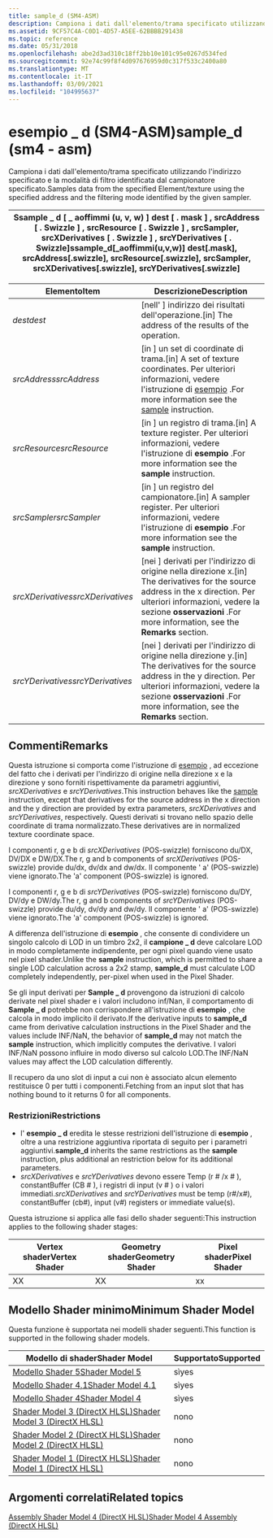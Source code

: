 ```yaml
---
title: sample_d (SM4-ASM)
description: Campiona i dati dall'elemento/trama specificato utilizzando l'indirizzo specificato e la modalità di filtro identificata dal campionatore specificato. | sample_d (SM4-ASM)
ms.assetid: 9CF57C4A-C0D1-4D57-A5EE-62BBBB291438
ms.topic: reference
ms.date: 05/31/2018
ms.openlocfilehash: abe2d3ad310c18ff2bb10e101c95e0267d534fed
ms.sourcegitcommit: 92e74c99f8f4d097676959d0c317f533c2400a80
ms.translationtype: MT
ms.contentlocale: it-IT
ms.lasthandoff: 03/09/2021
ms.locfileid: "104995637"
---
```

# <a name="sample_d-sm4---asm"></a><span data-ttu-id="f8928-104">esempio \_ d (SM4-ASM)</span><span class="sxs-lookup"><span data-stu-id="f8928-104">sample\_d (sm4 - asm)</span></span>

<span data-ttu-id="f8928-105">Campiona i dati dall'elemento/trama specificato utilizzando l'indirizzo specificato e la modalità di filtro identificata dal campionatore specificato.</span><span class="sxs-lookup"><span data-stu-id="f8928-105">Samples data from the specified Element/texture using the specified address and the filtering mode identified by the given sampler.</span></span>



| <span data-ttu-id="f8928-106">Ssample \_ d \[ \_ aoffimmi (u, v, w) \] dest \[ . mask \] , srcAddress \[ . Swizzle \] , srcResource \[ . Swizzle \] , srcSampler, srcXDerivatives \[ . Swizzle \] , srcYDerivatives \[ . Swizzle\]</span><span class="sxs-lookup"><span data-stu-id="f8928-106">ssample\_d\[\_aoffimmi(u,v,w)\] dest\[.mask\], srcAddress\[.swizzle\], srcResource\[.swizzle\], srcSampler, srcXDerivatives\[.swizzle\], srcYDerivatives\[.swizzle\]</span></span> |
|----------------------------------------------------------------------------------------------------------------------------------------------------------------------|



 



| <span data-ttu-id="f8928-107">Elemento</span><span class="sxs-lookup"><span data-stu-id="f8928-107">Item</span></span>                                                                                                                               | <span data-ttu-id="f8928-108">Descrizione</span><span class="sxs-lookup"><span data-stu-id="f8928-108">Description</span></span>                                                                                                                     |
|------------------------------------------------------------------------------------------------------------------------------------|---------------------------------------------------------------------------------------------------------------------------------|
| <span data-ttu-id="f8928-109"><span id="dest"></span><span id="DEST"></span>*dest*</span><span class="sxs-lookup"><span data-stu-id="f8928-109"><span id="dest"></span><span id="DEST"></span>*dest*</span></span><br/>                                                                    | <span data-ttu-id="f8928-110">\[nell' \] indirizzo dei risultati dell'operazione.</span><span class="sxs-lookup"><span data-stu-id="f8928-110">\[in\] The address of the results of the operation.</span></span><br/>                                                                  |
| <span data-ttu-id="f8928-111"><span id="srcAddress"></span><span id="srcaddress"></span><span id="SRCADDRESS"></span>*srcAddress*</span><span class="sxs-lookup"><span data-stu-id="f8928-111"><span id="srcAddress"></span><span id="srcaddress"></span><span id="SRCADDRESS"></span>*srcAddress*</span></span><br/>                     | <span data-ttu-id="f8928-112">\[in \] un set di coordinate di trama.</span><span class="sxs-lookup"><span data-stu-id="f8928-112">\[in\] A set of texture coordinates.</span></span> <span data-ttu-id="f8928-113">Per ulteriori informazioni, vedere l'istruzione di [esempio](sample--sm4---asm-.md) .</span><span class="sxs-lookup"><span data-stu-id="f8928-113">For more information see the [sample](sample--sm4---asm-.md) instruction.</span></span><br/>      |
| <span data-ttu-id="f8928-114"><span id="srcResource"></span><span id="srcresource"></span><span id="SRCRESOURCE"></span>*srcResource*</span><span class="sxs-lookup"><span data-stu-id="f8928-114"><span id="srcResource"></span><span id="srcresource"></span><span id="SRCRESOURCE"></span>*srcResource*</span></span><br/>                 | <span data-ttu-id="f8928-115">\[in \] un registro di trama.</span><span class="sxs-lookup"><span data-stu-id="f8928-115">\[in\] A texture register.</span></span> <span data-ttu-id="f8928-116">Per ulteriori informazioni, vedere l'istruzione di **esempio** .</span><span class="sxs-lookup"><span data-stu-id="f8928-116">For more information see the **sample** instruction.</span></span><br/>                                      |
| <span data-ttu-id="f8928-117"><span id="srcSampler"></span><span id="srcsampler"></span><span id="SRCSAMPLER"></span>*srcSampler*</span><span class="sxs-lookup"><span data-stu-id="f8928-117"><span id="srcSampler"></span><span id="srcsampler"></span><span id="SRCSAMPLER"></span>*srcSampler*</span></span><br/>                     | <span data-ttu-id="f8928-118">\[in \] un registro del campionatore.</span><span class="sxs-lookup"><span data-stu-id="f8928-118">\[in\] A sampler register.</span></span> <span data-ttu-id="f8928-119">Per ulteriori informazioni, vedere l'istruzione di **esempio** .</span><span class="sxs-lookup"><span data-stu-id="f8928-119">For more information see the **sample** instruction.</span></span><br/>                                      |
| <span data-ttu-id="f8928-120"><span id="srcXDerivatives"></span><span id="srcxderivatives"></span><span id="SRCXDERIVATIVES"></span>*srcXDerivatives*</span><span class="sxs-lookup"><span data-stu-id="f8928-120"><span id="srcXDerivatives"></span><span id="srcxderivatives"></span><span id="SRCXDERIVATIVES"></span>*srcXDerivatives*</span></span><br/> | <span data-ttu-id="f8928-121">\[nei \] derivati per l'indirizzo di origine nella direzione x.</span><span class="sxs-lookup"><span data-stu-id="f8928-121">\[in\] The derivatives for the source address in the x direction.</span></span> <span data-ttu-id="f8928-122">Per ulteriori informazioni, vedere la sezione **osservazioni** .</span><span class="sxs-lookup"><span data-stu-id="f8928-122">For more information, see the **Remarks** section.</span></span><br/> |
| <span data-ttu-id="f8928-123"><span id="srcYDerivatives"></span><span id="srcyderivatives"></span><span id="SRCYDERIVATIVES"></span>*srcYDerivatives*</span><span class="sxs-lookup"><span data-stu-id="f8928-123"><span id="srcYDerivatives"></span><span id="srcyderivatives"></span><span id="SRCYDERIVATIVES"></span>*srcYDerivatives*</span></span><br/> | <span data-ttu-id="f8928-124">\[nei \] derivati per l'indirizzo di origine nella direzione y.</span><span class="sxs-lookup"><span data-stu-id="f8928-124">\[in\] The derivatives for the source address in the y direction.</span></span> <span data-ttu-id="f8928-125">Per ulteriori informazioni, vedere la sezione **osservazioni** .</span><span class="sxs-lookup"><span data-stu-id="f8928-125">For more information, see the **Remarks** section.</span></span><br/> |



 

## <a name="remarks"></a><span data-ttu-id="f8928-126">Commenti</span><span class="sxs-lookup"><span data-stu-id="f8928-126">Remarks</span></span>

<span data-ttu-id="f8928-127">Questa istruzione si comporta come l'istruzione di [esempio](sample--sm4---asm-.md) , ad eccezione del fatto che i derivati per l'indirizzo di origine nella direzione x e la direzione y sono forniti rispettivamente da parametri aggiuntivi, *srcXDerivatives* e *srcYDerivatives*.</span><span class="sxs-lookup"><span data-stu-id="f8928-127">This instruction behaves like the [sample](sample--sm4---asm-.md) instruction, except that derivatives for the source address in the x direction and the y direction are provided by extra parameters, *srcXDerivatives* and *srcYDerivatives*, respectively.</span></span> <span data-ttu-id="f8928-128">Questi derivati si trovano nello spazio delle coordinate di trama normalizzato.</span><span class="sxs-lookup"><span data-stu-id="f8928-128">These derivatives are in normalized texture coordinate space.</span></span>

<span data-ttu-id="f8928-129">I componenti r, g e b di *srcXDerivatives* (POS-swizzle) forniscono du/DX, DV/DX e DW/DX.</span><span class="sxs-lookup"><span data-stu-id="f8928-129">The r, g and b components of *srcXDerivatives* (POS-swizzle) provide du/dx, dv/dx and dw/dx.</span></span> <span data-ttu-id="f8928-130">Il componente ' a' (POS-swizzle) viene ignorato.</span><span class="sxs-lookup"><span data-stu-id="f8928-130">The 'a' component (POS-swizzle) is ignored.</span></span>

<span data-ttu-id="f8928-131">I componenti r, g e b di *srcYDerivatives* (POS-swizzle) forniscono du/DY, DV/dy e DW/dy.</span><span class="sxs-lookup"><span data-stu-id="f8928-131">The r, g and b components of *srcYDerivatives* (POS-swizzle) provide du/dy, dv/dy and dw/dy.</span></span> <span data-ttu-id="f8928-132">Il componente ' a' (POS-swizzle) viene ignorato.</span><span class="sxs-lookup"><span data-stu-id="f8928-132">The 'a' component (POS-swizzle) is ignored.</span></span>

<span data-ttu-id="f8928-133">A differenza dell'istruzione di **esempio** , che consente di condividere un singolo calcolo di LOD in un timbro 2x2, il **campione \_ d** deve calcolare LOD in modo completamente indipendente, per ogni pixel quando viene usato nel pixel shader.</span><span class="sxs-lookup"><span data-stu-id="f8928-133">Unlike the **sample** instruction, which is permitted to share a single LOD calculation across a 2x2 stamp, **sample\_d** must calculate LOD completely independently, per-pixel when used in the Pixel Shader.</span></span>

<span data-ttu-id="f8928-134">Se gli input derivati per **Sample \_ d** provengono da istruzioni di calcolo derivate nel pixel shader e i valori includono inf/Nan, il comportamento di **Sample \_ d** potrebbe non corrispondere all'istruzione di **esempio** , che calcola in modo implicito il derivato.</span><span class="sxs-lookup"><span data-stu-id="f8928-134">If the derivative inputs to **sample\_d** came from derivative calculation instructions in the Pixel Shader and the values include INF/NaN, the behavior of **sample\_d** may not match the **sample** instruction, which implicitly computes the derivative.</span></span> <span data-ttu-id="f8928-135">I valori INF/NaN possono influire in modo diverso sul calcolo LOD.</span><span class="sxs-lookup"><span data-stu-id="f8928-135">The INF/NaN values may affect the LOD calculation differently.</span></span>

<span data-ttu-id="f8928-136">Il recupero da uno slot di input a cui non è associato alcun elemento restituisce 0 per tutti i componenti.</span><span class="sxs-lookup"><span data-stu-id="f8928-136">Fetching from an input slot that has nothing bound to it returns 0 for all components.</span></span>

### <a name="restrictions"></a><span data-ttu-id="f8928-137">Restrizioni</span><span class="sxs-lookup"><span data-stu-id="f8928-137">Restrictions</span></span>

-   <span data-ttu-id="f8928-138">l' **esempio \_ d** eredita le stesse restrizioni dell'istruzione di **esempio** , oltre a una restrizione aggiuntiva riportata di seguito per i parametri aggiuntivi.</span><span class="sxs-lookup"><span data-stu-id="f8928-138">**sample\_d** inherits the same restrictions as the **sample** instruction, plus additional an restriction below for its additional parameters.</span></span>
-   <span data-ttu-id="f8928-139">*srcXDerivatives* e *srcYDerivatives* devono essere Temp (r \# /x \# ), constantBuffer (CB \# ), i registri di input (v \# ) o i valori immediati.</span><span class="sxs-lookup"><span data-stu-id="f8928-139">*srcXDerivatives* and *srcYDerivatives* must be temp (r\#/x\#), constantBuffer (cb\#), input (v\#) registers or immediate value(s).</span></span>

<span data-ttu-id="f8928-140">Questa istruzione si applica alle fasi dello shader seguenti:</span><span class="sxs-lookup"><span data-stu-id="f8928-140">This instruction applies to the following shader stages:</span></span>



| <span data-ttu-id="f8928-141">Vertex shader</span><span class="sxs-lookup"><span data-stu-id="f8928-141">Vertex Shader</span></span> | <span data-ttu-id="f8928-142">Geometry shader</span><span class="sxs-lookup"><span data-stu-id="f8928-142">Geometry Shader</span></span> | <span data-ttu-id="f8928-143">Pixel shader</span><span class="sxs-lookup"><span data-stu-id="f8928-143">Pixel Shader</span></span> |
|---------------|-----------------|--------------|
| <span data-ttu-id="f8928-144">X</span><span class="sxs-lookup"><span data-stu-id="f8928-144">X</span></span>             | <span data-ttu-id="f8928-145">X</span><span class="sxs-lookup"><span data-stu-id="f8928-145">X</span></span>               | <span data-ttu-id="f8928-146">x</span><span class="sxs-lookup"><span data-stu-id="f8928-146">x</span></span>            |



 

## <a name="minimum-shader-model"></a><span data-ttu-id="f8928-147">Modello Shader minimo</span><span class="sxs-lookup"><span data-stu-id="f8928-147">Minimum Shader Model</span></span>

<span data-ttu-id="f8928-148">Questa funzione è supportata nei modelli shader seguenti.</span><span class="sxs-lookup"><span data-stu-id="f8928-148">This function is supported in the following shader models.</span></span>



| <span data-ttu-id="f8928-149">Modello di shader</span><span class="sxs-lookup"><span data-stu-id="f8928-149">Shader Model</span></span>                                              | <span data-ttu-id="f8928-150">Supportato</span><span class="sxs-lookup"><span data-stu-id="f8928-150">Supported</span></span> |
|-----------------------------------------------------------|-----------|
| [<span data-ttu-id="f8928-151">Modello Shader 5</span><span class="sxs-lookup"><span data-stu-id="f8928-151">Shader Model 5</span></span>](d3d11-graphics-reference-sm5.md)        | <span data-ttu-id="f8928-152">sì</span><span class="sxs-lookup"><span data-stu-id="f8928-152">yes</span></span>       |
| [<span data-ttu-id="f8928-153">Modello Shader 4,1</span><span class="sxs-lookup"><span data-stu-id="f8928-153">Shader Model 4.1</span></span>](dx-graphics-hlsl-sm4.md)              | <span data-ttu-id="f8928-154">sì</span><span class="sxs-lookup"><span data-stu-id="f8928-154">yes</span></span>       |
| [<span data-ttu-id="f8928-155">Modello Shader 4</span><span class="sxs-lookup"><span data-stu-id="f8928-155">Shader Model 4</span></span>](dx-graphics-hlsl-sm4.md)                | <span data-ttu-id="f8928-156">sì</span><span class="sxs-lookup"><span data-stu-id="f8928-156">yes</span></span>       |
| [<span data-ttu-id="f8928-157">Shader Model 3 (DirectX HLSL)</span><span class="sxs-lookup"><span data-stu-id="f8928-157">Shader Model 3 (DirectX HLSL)</span></span>](dx-graphics-hlsl-sm3.md) | <span data-ttu-id="f8928-158">no</span><span class="sxs-lookup"><span data-stu-id="f8928-158">no</span></span>        |
| [<span data-ttu-id="f8928-159">Shader Model 2 (DirectX HLSL)</span><span class="sxs-lookup"><span data-stu-id="f8928-159">Shader Model 2 (DirectX HLSL)</span></span>](dx-graphics-hlsl-sm2.md) | <span data-ttu-id="f8928-160">no</span><span class="sxs-lookup"><span data-stu-id="f8928-160">no</span></span>        |
| [<span data-ttu-id="f8928-161">Shader Model 1 (DirectX HLSL)</span><span class="sxs-lookup"><span data-stu-id="f8928-161">Shader Model 1 (DirectX HLSL)</span></span>](dx-graphics-hlsl-sm1.md) | <span data-ttu-id="f8928-162">no</span><span class="sxs-lookup"><span data-stu-id="f8928-162">no</span></span>        |



 

## <a name="related-topics"></a><span data-ttu-id="f8928-163">Argomenti correlati</span><span class="sxs-lookup"><span data-stu-id="f8928-163">Related topics</span></span>

<dl> <dt>

[<span data-ttu-id="f8928-164">Assembly Shader Model 4 (DirectX HLSL)</span><span class="sxs-lookup"><span data-stu-id="f8928-164">Shader Model 4 Assembly (DirectX HLSL)</span></span>](dx-graphics-hlsl-sm4-asm.md)
</dt> </dl>

 

 





